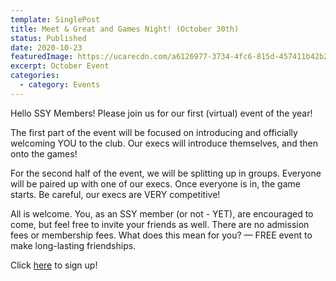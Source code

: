 ```yaml
---
template: SinglePost
title: Meet & Great and Games Night! (October 30th)
status: Published
date: 2020-10-23
featuredImage: https://ucarecdn.com/a6126977-3734-4fc6-815d-457411b42b23/
excerpt: October Event
categories:
  - category: Events
---
```

Hello SSY Members! Please join us for our first (virtual) event of the year!

The first part of the event will be focused on introducing and officially welcoming YOU to the club. Our execs will introduce themselves, and then onto the games!

For the second half of the event, we will be splitting up in groups. Everyone will be paired up with one of our execs. Once everyone is in, the game starts. Be careful, our execs are VERY competitive!

All is welcome. You, as an SSY member (or not - YET), are encouraged to come, but feel free to invite your friends as well. There are no admission fees or membership fees. What does this mean for you? — FREE event to make long-lasting friendships.

Click [here](https://docs.google.com/forms/d/e/1FAIpQLSdI4E4jHke6ycxfwScCTHpjN6tHl8oq1nf6TQVr9i1gIouONw/viewform) to sign up!